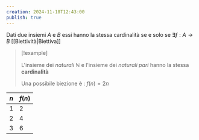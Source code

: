 ```yaml
---
creation: 2024-11-18T12:43:00
publish: true
---
```

Dati due insiemi $A$ e $B$ essi hanno la stessa cardinalità se e solo se $\exists f : A \to B$ [[Biettività|Biettiva]] 

>[!example] 
>
>L'insieme dei *naturali* $\mathbb{N}$ e l'insieme dei *naturali pari* hanno la stessa **cardinalità** 
>
>Una possibile biezione è :
>$f(n)=2n$
>
>
| $n$ | $f(n)$ |
| --- | ------ |
| 1   | 2      |
| 2   | 4      |
| 3   | 6      |

